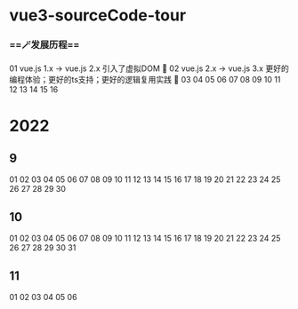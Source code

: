 # vue3-sourceCode-tour

### ==🪄发展历程==

01 vue.js 1.x -> vue.js 2.x  引入了虚拟DOM 🍎
02 vue.js 2.x -> vue.js 3.x  更好的编程体验；更好的ts支持；更好的逻辑复用实践 🍉
03
04
05
06
07
08
09
10
11
12
13
14
15
16

# 2022

## 9
01 
02
03
04
05
06
07
08
09
10
11
12
13
14
15
16
17
18
19
20
21
22
23
24
25
26
27
28
29
30
## 10
01 02 03 04 05 06 07 08 09 10 11 12 13 14 15 16 17 18 19 20 21 22 23 24 25 26 27 28 29 30 31
## 11
01 02 03 04 05 06